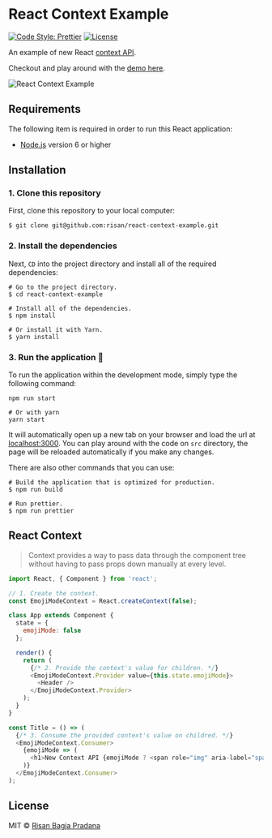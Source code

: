# React Context Example

[![Code Style: Prettier](https://img.shields.io/badge/code_style-prettier-ff69b4.svg)](https://github.com/risan/react-context-example)
[![License](https://img.shields.io/github/license/risan/react-context-example.svg)](https://github.com/risan/react-context-example/blob/master/LICENSE.md)

An example of new React [context API](https://reactjs.org/docs/context.html).

Checkout and play around with the [demo here](https://risan.io/react-context-example).

![React Context Example](https://media.giphy.com/media/LTFXjANETzsimujkvQ/source.gif)

## Requirements

The following item is required in order to run this React application:

* [Node.js](https://nodejs.org) version 6 or higher

## Installation

### 1. Clone this repository

First, clone this repository to your local computer:

```shell
$ git clone git@github.com:risan/react-context-example.git
```

### 2. Install the dependencies

Next, `CD` into the project directory and install all of the required dependencies:

```shell
# Go to the project directory.
$ cd react-context-example

# Install all of the dependencies.
$ npm install

# Or install it with Yarn.
$ yarn install
```

### 3. Run the application 🎉

To run the application within the development mode, simply type the following command:

```shell
npm run start

# Or with yarn
yarn start
```

It will automatically open up a new tab on your browser and load the url at [localhost:3000](http://localhost:3000). You can play around with the code on `src` directory, the page will be reloaded automatically if you make any changes.

There are also other commands that you can use:

```shell
# Build the application that is optimized for production.
$ npm run build

# Run prettier.
$ npm run prettier
```

## React Context

> Context provides a way to pass data through the component tree without having to pass props down manually at every level.

```js
import React, { Component } from 'react';

// 1. Create the context.
const EmojiModeContext = React.createContext(false);

class App extends Component {
  state = {
    emojiMode: false
  };

  render() {
    return (
      {/* 2. Provide the context's value for children. */}
      <EmojiModeContext.Provider value={this.state.emojiMode}>
        <Header />
      </EmojiModeContext.Provider>
    );
  }
}

const Title = () => (
  {/* 3. Consume the provided context's value on childred. */}
  <EmojiModeContext.Consumer>
    {emojiMode => (
      <h1>New Context API {emojiMode ? <span role="img" aria-label="sparkles">✨</span> : null}</h1>
    )}
  </EmojiModeContext.Consumer>
);
```

## License

MIT © [Risan Bagja Pradana](https://risan.io)
